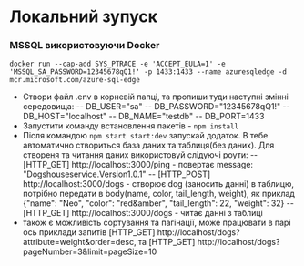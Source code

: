 # Локальний зупуск

### MSSQL використовуючи Docker

`docker run --cap-add SYS_PTRACE -e 'ACCEPT_EULA=1' -e 'MSSQL_SA_PASSWORD=12345678qQ1!' -p 1433:1433 --name azuresqledge -d mcr.microsoft.com/azure-sql-edge`

- Створи файл .env в корневій папці, та пропиши туди наступні змінні середовища:
  -- DB_USER="sa"
  -- DB_PASSWORD="12345678qQ1!"
  -- DB_HOST="localhost"
  -- DB_NAME="testdb"
  -- DB_PORT=1433
- Запустити команду встановлення пакетів - `npm install`
- Після командою `npm start start:dev` запускай додаток. В тебе автоматично створиться база даних та таблиця(без даних). Для створеня та читання даних використовуй слідуючі роути:
  -- [HTTP_GET] http://localhost:3000/ping - повертає message: "Dogshouseservice.Version1.0.1"
  -- [HTTP_POST] http://localhost:3000/dogs - створює dog (заносить данні) в таблицю, потрібно передати в body(name, color, tail_length, weight), як приклад {"name": "Neo", "color": "red&amber", "tail_length": 22, "weight": 32}
  -- [HTTP_GET] http://localhost:3000/dogs - читає данні з таблиці
- також є можливість сортування та пагінації, може працювати в парі ось приклади запитів [HTTP_GET] http://localhost/dogs?attribute=weight&order=desc, та [HTTP_GET] http://localhost/dogs?pageNumber=3&limit=pageSize=10

